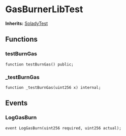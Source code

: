 # GasBurnerLibTest
**Inherits:**
[SoladyTest](/lib/solady/test/utils/SoladyTest.sol/contract.SoladyTest.md)


## Functions
### testBurnGas


```solidity
function testBurnGas() public;
```

### _testBurnGas


```solidity
function _testBurnGas(uint256 x) internal;
```

## Events
### LogGasBurn

```solidity
event LogGasBurn(uint256 required, uint256 actual);
```


